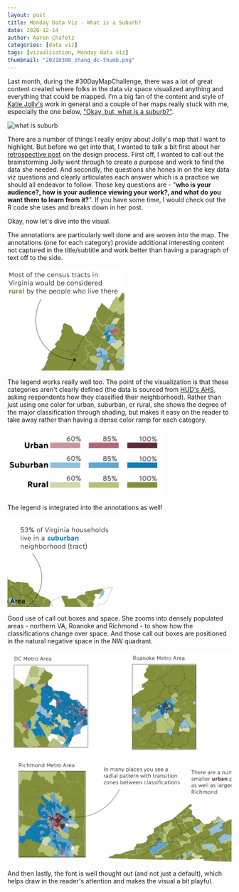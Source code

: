 ```yaml
---
layout: post
title: Monday Data Viz - What is a Suburb?
date: 2020-12-14
author: Aaron Chafetz
categories: [data viz]
tags: [vizualisation, Monday data viz]
thumbnail: "20210308_zhang_dc-thumb.png"
---
```


Last month, during the #30DayMapChallenge, there was a lot of great content created where folks in the data viz space visualized anything and everything that could be mapped. I'm a big fan of the content and style of [Katie Jolly's](https://www.katiejolly.io/portfolio/) work in general and a couple of her maps really stuck with me, especially the one below, ["Okay, but, what is a suburb?"](https://twitter.com/katiejolly6/status/1329961209861443587?s=20).

![what is suburb](/assets/images/posts/20201214_jolly_suburb.png)

There are a number of things I really enjoy about Jolly's map that I want to highlight. But before we get into that, I wanted to talk a bit first about her [retrospective post](https://www.katiejolly.io/blog///2020-12-07/30-day-maps) on the design process. First off, I wanted to call out the brainstorming Jolly went through to create a purpose and work to find the data she needed. And secondly, the questions she hones in on the key data viz questions and clearly articulates each answer which is a practice we should all endeavor to follow. Those key questions are -  "**who is your audience?, how is your audience viewing your work?, and what do you want them to learn from it?**". If you have some time, I would check out the R code she uses and breaks down in her post.

Okay, now let's dive into the visual.

The annotations are particularly well done and are woven into the map. The annotations (one for each category) provide additional interesting content not captured in the title/subtitle and work better than having a paragraph of text off to the side.

![annotation](/assets/images/posts/20201214_jolly_suburb-annotation.png)

The legend works really well too. The point of the visualization is that these categories aren't clearly defined (the data is sourced from [HUD's AHS](https://www.huduser.gov/portal/AHS-neighborhood-description-study-2017.html#overview-tab), asking respondents how they classified their neighborhood). Rather than just using one color for urban, suburban, or rural, she shows the degree of the major classification through shading, but makes it easy on the reader to take away rather than having a dense color ramp for each category.

![classification](/assets/images/posts/20201214_jolly_suburb-class.png)

The legend is integrated into the annotations as well!

![classification](/assets/images/posts/20201214_jolly_suburb-integratedlegend.png)

Good use of call out boxes and space. She zooms into densely populated areas - northern VA, Roanoke and Richmond - to show how the classifications change over space. And those call out boxes are positioned in the natural negative space in the NW quadrant.

![call out boxes](/assets/images/posts/20201214_jolly_suburb-callout.png)

And then lastly, the font is well thought out (and not just a default), which helps draw in the reader's attention and makes the visual a bit playful.
